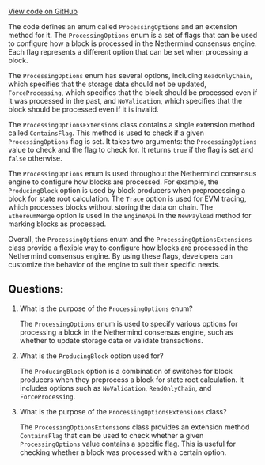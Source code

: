 [View code on GitHub](https://github.com/NethermindEth/nethermind/src/Nethermind/Nethermind.Consensus/Processing/ProcessingOptions.cs)

The code defines an enum called `ProcessingOptions` and an extension method for it. The `ProcessingOptions` enum is a set of flags that can be used to configure how a block is processed in the Nethermind consensus engine. Each flag represents a different option that can be set when processing a block. 

The `ProcessingOptions` enum has several options, including `ReadOnlyChain`, which specifies that the storage data should not be updated, `ForceProcessing`, which specifies that the block should be processed even if it was processed in the past, and `NoValidation`, which specifies that the block should be processed even if it is invalid. 

The `ProcessingOptionsExtensions` class contains a single extension method called `ContainsFlag`. This method is used to check if a given `ProcessingOptions` flag is set. It takes two arguments: the `ProcessingOptions` value to check and the flag to check for. It returns `true` if the flag is set and `false` otherwise.

The `ProcessingOptions` enum is used throughout the Nethermind consensus engine to configure how blocks are processed. For example, the `ProducingBlock` option is used by block producers when preprocessing a block for state root calculation. The `Trace` option is used for EVM tracing, which processes blocks without storing the data on chain. The `EthereumMerge` option is used in the `EngineApi` in the `NewPayload` method for marking blocks as processed.

Overall, the `ProcessingOptions` enum and the `ProcessingOptionsExtensions` class provide a flexible way to configure how blocks are processed in the Nethermind consensus engine. By using these flags, developers can customize the behavior of the engine to suit their specific needs.
## Questions: 
 1. What is the purpose of the `ProcessingOptions` enum?
    
    The `ProcessingOptions` enum is used to specify various options for processing a block in the Nethermind consensus engine, such as whether to update storage data or validate transactions.

2. What is the `ProducingBlock` option used for?
    
    The `ProducingBlock` option is a combination of switches for block producers when they preprocess a block for state root calculation. It includes options such as `NoValidation`, `ReadOnlyChain`, and `ForceProcessing`.

3. What is the purpose of the `ProcessingOptionsExtensions` class?
    
    The `ProcessingOptionsExtensions` class provides an extension method `ContainsFlag` that can be used to check whether a given `ProcessingOptions` value contains a specific flag. This is useful for checking whether a block was processed with a certain option.